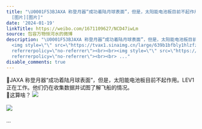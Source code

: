 ```yaml
---
title: "\U0001F53BJAXA 称登月器“成功着陆月球表面”，但是，太阳能电池板目前不起作用。LEV1 正在工作。他们仍在收集数据并试图了解飞船的情况。\U0001F53B这算啥？
  [图片][图片]"
date: '2024-01-19'
linkTitle: https://weibo.com/1671109627/NCD47iwLm
source: 包容万物恒河水的微博
description: "\U0001F53BJAXA 称登月器“成功着陆月球表面”，但是，太阳能电池板目前不起作用。LEV1 正在工作。他们仍在收集数据并试图了解飞船的情况。<br>\U0001F53B这算啥？
  <img style=\"\" src=\"https://tvax1.sinaimg.cn/large/639b1bfbly1hlzfz4myswj20z60ulngz.jpg\"
  referrerpolicy=\"no-referrer\"><br><br><img style=\"\" src=\"https://tvax3.sinaimg.cn/large/639b1bfbly1hlzfzolrdpj20z70veqsu.jpg\"
  referrerpolicy=\"no-referrer\"><br><br> ..."
disable_comments: true
---
```

🔻JAXA 称登月器“成功着陆月球表面”，但是，太阳能电池板目前不起作用。LEV1 正在工作。他们仍在收集数据并试图了解飞船的情况。<br>🔻这算啥？ <img style="" src="https://tvax1.sinaimg.cn/large/639b1bfbly1hlzfz4myswj20z60ulngz.jpg" referrerpolicy="no-referrer"><br><br><img style="" src="https://tvax3.sinaimg.cn/large/639b1bfbly1hlzfzolrdpj20z70veqsu.jpg" referrerpolicy="no-referrer"><br><br> ...